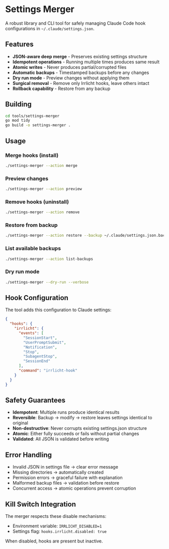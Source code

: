 # Settings Merger

A robust library and CLI tool for safely managing Claude Code hook configurations in `~/.claude/settings.json`.

## Features

- **JSON-aware deep merge** - Preserves existing settings structure
- **Idempotent operations** - Running multiple times produces same result  
- **Atomic writes** - Never produces partial/corrupted files
- **Automatic backups** - Timestamped backups before any changes
- **Dry run mode** - Preview changes without applying them
- **Surgical removal** - Remove only Irrlicht hooks, leave others intact
- **Rollback capability** - Restore from any backup

## Building

```bash
cd tools/settings-merger
go mod tidy
go build -o settings-merger .
```

## Usage

### Merge hooks (install)
```bash
./settings-merger --action merge
```

### Preview changes
```bash
./settings-merger --action preview
```

### Remove hooks (uninstall)
```bash
./settings-merger --action remove
```

### Restore from backup
```bash
./settings-merger --action restore --backup ~/.claude/settings.json.backup_20240905_143000
```

### List available backups
```bash
./settings-merger --action list-backups
```

### Dry run mode
```bash
./settings-merger --dry-run --verbose
```

## Hook Configuration

The tool adds this configuration to Claude settings:

```json
{
  "hooks": {
    "irrlicht": {
      "events": [
        "SessionStart",
        "UserPromptSubmit", 
        "Notification",
        "Stop",
        "SubagentStop",
        "SessionEnd"
      ],
      "command": "irrlicht-hook"
    }
  }
}
```

## Safety Guarantees

- **Idempotent**: Multiple runs produce identical results
- **Reversible**: Backup → modify → restore leaves settings identical to original
- **Non-destructive**: Never corrupts existing settings.json structure
- **Atomic**: Either fully succeeds or fails without partial changes
- **Validated**: All JSON is validated before writing

## Error Handling

- Invalid JSON in settings file → clear error message
- Missing directories → automatically created
- Permission errors → graceful failure with explanation
- Malformed backup files → validation before restore
- Concurrent access → atomic operations prevent corruption

## Kill Switch Integration

The merger respects these disable mechanisms:

- Environment variable: `IRRLICHT_DISABLED=1`
- Settings flag: `hooks.irrlicht.disabled: true`

When disabled, hooks are present but inactive.